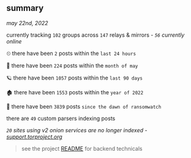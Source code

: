 
## summary
_may 22nd, 2022_

currently tracking `102` groups across `147` relays & mirrors - _`56` currently online_

⏲ there have been `2` posts within the `last 24 hours`

🦈 there have been `224` posts within the `month of may`

🪐 there have been `1057` posts within the `last 90 days`

🏚 there have been `1553` posts within the `year of 2022`

🦕 there have been `3839` posts `since the dawn of ransomwatch`

there are `49` custom parsers indexing posts

_`20` sites using v2 onion services are no longer indexed - [support.torproject.org](https://support.torproject.org/onionservices/v2-deprecation/)_

> see the project [README](https://github.com/joshhighet/ransomwatch#ransomwatch--) for backend technicals
